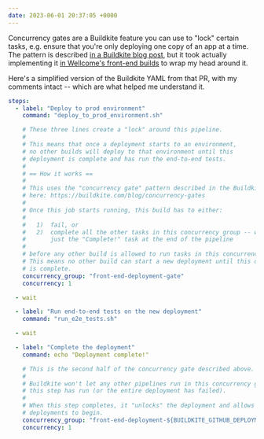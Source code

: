 ```yaml
---
date: 2023-06-01 20:37:05 +0000
---
```

Concurrency gates are a Buildkite feature you can use to "lock" certain tasks, e.g. ensure that you're only deploying one copy of an app at a time.
The pattern is described [in a Buildkite blog post](https://buildkite.com/blog/concurrency-gates), but it took actually implementing it [in Wellcome's front-end builds](https://github.com/wellcomecollection/wellcomecollection.org/pull/9884) to wrap my head around it.

Here's a simplified version of the Buildkite YAML from that PR, with my comments intact -- which are what helped me understand it.

```yaml
steps:
  - label: "Deploy to prod environment"
    command: "deploy_to_prod_environment.sh"

    # These three lines create a "lock" around this pipeline.
    #
    # This means that once a deployment starts to an environment,
    # no other builds will deploy to that environment until this
    # deployment is complete and has run the end-to-end tests.
    #
    # == How it works ==
    #
    # This uses the "concurrency gate" pattern described in the Buildkite blog
    # here: https://buildkite.com/blog/concurrency-gates
    #
    # Once this job starts running, this build has to either:
    #
    #   1)  fail, or
    #   2)  complete all the other tasks in this concurrency group -- which is
    #       just the "Complete!" task at the end of the pipeline
    #
    # before any other build is allowed to run tasks in this concurrency group.
    # This means no other build can start a new deployment until this deployment
    # is complete.
    concurrency_group: "front-end-deployment-gate"
    concurrency: 1

  - wait

  - label: "Run end-to-end tests on the new deployment"
    command: "run_e2e_tests.sh"

  - wait

  - label: "Complete the deployment"
    command: echo "Deployment complete!"

    # This is the second half of the concurrency gate described above.
    #
    # Buildkite won't let any other pipelines run in this concurrency group until
    # this step has run (or the entire deployment has failed).
    #
    # When this step completes, it "unlocks" the deployment and allows other
    # deployments to begin.
    concurrency_group: "front-end-deployment-${BUILDKITE_GITHUB_DEPLOYMENT_ENVIRONMENT}-gate"
    concurrency: 1
```